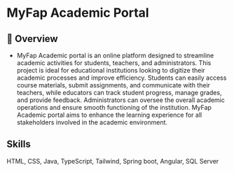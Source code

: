 
# MyFap Academic Portal

## 🚀 Overview
- MyFap Academic portal is an online platform designed to streamline academic activities for students, teachers, and administrators. This project is ideal for educational institutions looking to digitize their academic processes and improve efficiency. Students can easily access course materials, submit assignments, and communicate with their teachers, while educators can track student progress, manage grades, and provide feedback. Administrators can oversee the overall academic operations and ensure smooth functioning of the institution. MyFap Academic portal aims to enhance the learning experience for all stakeholders involved in the academic environment.

    
## Skills
HTML, CSS, Java, TypeScript, Tailwind, Spring boot, Angular, SQL Server

